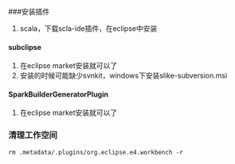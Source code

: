 ###安装插件

1. scala，下载scla-ide插件，在eclipse中安装
#### subclipse
1. 在eclipse market安装就可以了
2. 安装的时候可能缺少svnkit，windows下安装slike-subversion.msi
#### SparkBuilderGeneratorPlugin 
1. 在eclipse market安装就可以了

### 清理工作空间
	rm .metadata/.plugins/org.eclipse.e4.workbench -r


